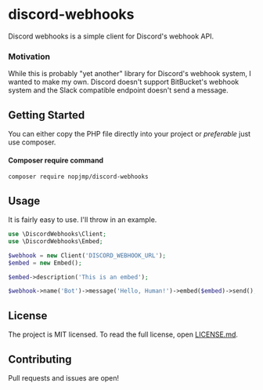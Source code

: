 # discord-webhooks

Discord webhooks is a simple client for Discord's webhook API.

### Motivation

While this is probably "yet another" library for Discord's webhook system, I wanted to make my own. Discord doesn't support BitBucket's webhook system and the Slack compatible endpoint doesn't send a message.

## Getting Started

You can either copy the PHP file directly into your project or _preferable_ just use composer.

#### Composer require command
`composer require nopjmp/discord-webhooks`

## Usage

It is fairly easy to use. I'll throw in an example.

```php
use \DiscordWebhooks\Client;
use \DiscordWebhooks\Embed;

$webhook = new Client('DISCORD_WEBHOOK_URL');
$embed = new Embed();

$embed->description('This is an embed');

$webhook->name('Bot')->message('Hello, Human!')->embed($embed)->send();
```

## License

The project is MIT licensed. To read the full license, open [LICENSE.md](LICENSE.md).

## Contributing

Pull requests and issues are open!
